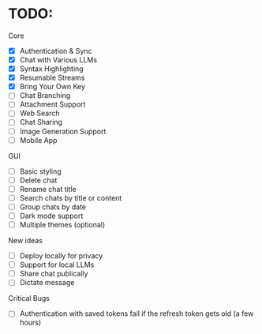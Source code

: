 
# TODO: 

Core 
- [x] Authentication & Sync
- [x] Chat with Various LLMs
- [x] Syntax Highlighting
- [x] Resumable Streams
- [x] Bring Your Own Key
- [ ] Chat Branching
- [ ] Attachment Support
- [ ] Web Search
- [ ] Chat Sharing
- [ ] Image Generation Support
- [ ] Mobile App

GUI
- [ ] Basic styling
- [ ] Delete chat
- [ ] Rename chat title
- [ ] Search chats by title or content
- [ ] Group chats by date
- [ ] Dark mode support
- [ ] Multiple themes (optional)

New ideas
- [ ] Deploy locally for privacy
- [ ] Support for local LLMs
- [ ] Share chat publically
- [ ] Dictate message

Critical Bugs
- [ ] Authentication with saved tokens fail if the refresh token gets old (a few hours)
